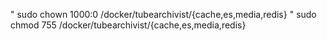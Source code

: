 "
sudo chown 1000:0 /docker/tubearchivist/{cache,es,media,redis}
"
sudo chmod 755 /docker/tubearchivist/{cache,es,media,redis}
